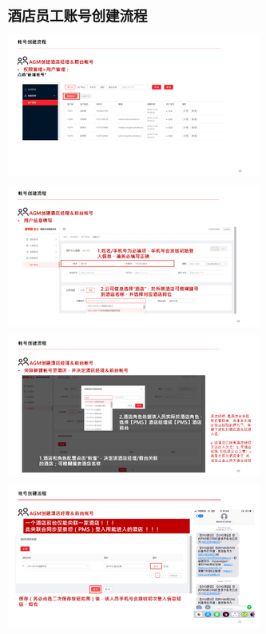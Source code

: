 # 酒店员工账号创建流程

![](../../../.gitbook/assets/image%20%28192%29.png)

  


![](../../../.gitbook/assets/image%20%28278%29.png)

  


![](../../../.gitbook/assets/image%20%28214%29.png)

  


![](../../../.gitbook/assets/image%20%28295%29.png)

  


  


